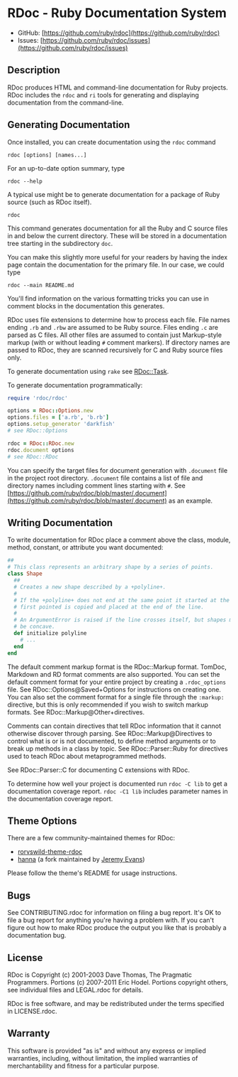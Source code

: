 # RDoc - Ruby Documentation System

- GitHub: [https://github.com/ruby/rdoc](https://github.com/ruby/rdoc)
- Issues: [https://github.com/ruby/rdoc/issues](https://github.com/ruby/rdoc/issues)

## Description

RDoc produces HTML and command-line documentation for Ruby projects.  RDoc includes the `rdoc` and `ri` tools for generating and displaying documentation from the command-line.

## Generating Documentation

Once installed, you can create documentation using the `rdoc` command

```shell
rdoc [options] [names...]
```

For an up-to-date option summary, type

```shell
rdoc --help
```

A typical use might be to generate documentation for a package of Ruby source (such as RDoc itself).

```shell
rdoc
```

This command generates documentation for all the Ruby and C source files in and below the current directory.  These will be stored in a documentation tree starting in the subdirectory `doc`.

You can make this slightly more useful for your readers by having the index page contain the documentation for the primary file.  In our case, we could type

```shell
rdoc --main README.md
```

You'll find information on the various formatting tricks you can use in comment blocks in the documentation this generates.

RDoc uses file extensions to determine how to process each file.  File names ending `.rb` and `.rbw` are assumed to be Ruby source.  Files ending `.c` are parsed as C files.  All other files are assumed to contain just Markup-style markup (with or without leading `#` comment markers).  If directory names are passed to RDoc, they are scanned recursively for C and Ruby source files only.

To generate documentation using `rake` see [RDoc::Task](https://ruby.github.io/rdoc/RDoc/Task.html).

To generate documentation programmatically:

```rb
require 'rdoc/rdoc'

options = RDoc::Options.new
options.files = ['a.rb', 'b.rb']
options.setup_generator 'darkfish'
# see RDoc::Options

rdoc = RDoc::RDoc.new
rdoc.document options
# see RDoc::RDoc
```

You can specify the target files for document generation with `.document` file in the project root directory. `.document` file contains a list of file and directory names including comment lines starting with `#`. See [https://github.com/ruby/rdoc/blob/master/.document](https://github.com/ruby/rdoc/blob/master/.document) as an example.

## Writing Documentation

To write documentation for RDoc place a comment above the class, module, method, constant, or attribute you want documented:

```rb
##
# This class represents an arbitrary shape by a series of points.
class Shape
  ##
  # Creates a new shape described by a +polyline+.
  #
  # If the +polyline+ does not end at the same point it started at the
  # first pointed is copied and placed at the end of the line.
  #
  # An ArgumentError is raised if the line crosses itself, but shapes may
  # be concave.
  def initialize polyline
    # ...
  end
end
```

The default comment markup format is the RDoc::Markup format. TomDoc, Markdown and RD format comments are also supported.  You can set the default comment format for your entire project by creating a `.rdoc_options` file.  See RDoc::Options@Saved+Options for instructions on creating one.  You can also set the comment format for a single file through the `:markup:` directive, but this is only recommended if you wish to switch markup formats.  See RDoc::Markup@Other+directives.

Comments can contain directives that tell RDoc information that it cannot otherwise discover through parsing.  See RDoc::Markup@Directives to control what is or is not documented, to define method arguments or to break up methods in a class by topic.  See RDoc::Parser::Ruby for directives used to teach RDoc about metaprogrammed methods.

See RDoc::Parser::C for documenting C extensions with RDoc.

To determine how well your project is documented run `rdoc -C lib` to get a documentation coverage report.  `rdoc -C1 lib` includes parameter names in the documentation coverage report.

## Theme Options

There are a few community-maintained themes for RDoc:

- [rorvswild-theme-rdoc](https://github.com/BaseSecrete/rorvswild-theme-rdoc)
- [hanna](https://github.com/jeremyevans/hanna) (a fork maintained by [Jeremy Evans](https://github.com/jeremyevans))

Please follow the theme's README for usage instructions.

## Bugs

See CONTRIBUTING.rdoc for information on filing a bug report.  It's OK to file a bug report for anything you're having a problem with.  If you can't figure out how to make RDoc produce the output you like that is probably a documentation bug.

## License

RDoc is Copyright (c) 2001-2003 Dave Thomas, The Pragmatic Programmers. Portions (c) 2007-2011 Eric Hodel.  Portions copyright others, see individual files and LEGAL.rdoc for details.

RDoc is free software, and may be redistributed under the terms specified in LICENSE.rdoc.

## Warranty

This software is provided "as is" and without any express or implied warranties, including, without limitation, the implied warranties of merchantability and fitness for a particular purpose.
